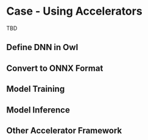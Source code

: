 # Case - Using Accelerators

TBD

## Define DNN in Owl


## Convert to ONNX Format


## Model Training


## Model Inference


## Other Accelerator Framework


